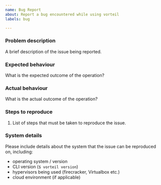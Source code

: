 ```yaml
---
name: Bug Report
about: Report a bug encountered while using vorteil
labels: bug

---
```


### Problem description

A brief description of the issue being reported.

### Expected behaviour

What is the expected outcome of the operation?

### Actual behaviour

What is the actual outcome of the operation?

### Steps to reproduce

1. List of steps that must be taken to reproduce the issue.

### System details

Please include details about the system that the issue can be reproduced on, including:

- operating system / version
- CLI version (`$ vorteil version`)
- hypervisors being used (firecracker, Virtualbox etc.)
- cloud environment (if applicable)
